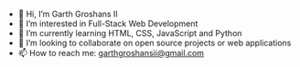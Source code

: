 - 👋 Hi, I’m Garth Groshans II
- 👀 I’m interested in Full-Stack Web Development
- 🌱 I’m currently learning HTML, CSS, JavaScript and Python
- 💞️ I’m looking to collaborate on open source projects or web applications
- 📫 How to reach me: garthgroshansii@gmail.com

<!---
ggroshansii/ggroshansii is a ✨ special ✨ repository because its `README.md` (this file) appears on your GitHub profile.
You can click the Preview link to take a look at your changes.
--->
